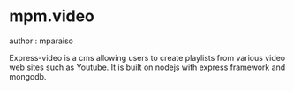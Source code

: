 mpm.video
=========

author : mparaiso

Express-video is a cms allowing users to create playlists from various video web sites such as Youtube. It is built on nodejs with express framework and mongodb.